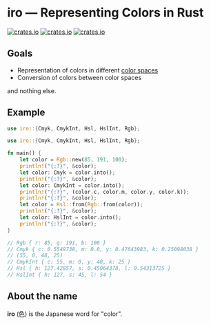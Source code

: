 # iro — Representing Colors in Rust

[![crates.io](https://img.shields.io/crates/d/iro.svg)](https://crates.io/crates/iro)
[![crates.io](https://img.shields.io/crates/v/iro.svg)](https://crates.io/crates/iro)
[![crates.io](https://img.shields.io/crates/l/iro.svg)](https://crates.io/crates/iro)

## Goals

- Representation of colors in different [color spaces](https://en.wikipedia.org/wiki/Color_space)
- Conversion of colors between color spaces

and nothing else.

## Example

```rust
use iro::{Cmyk, CmykInt, Hsl, HslInt, Rgb};

use iro::{Cmyk, CmykInt, Hsl, HslInt, Rgb};

fn main() {
    let color = Rgb::new(85, 191, 100);
    println!("{:?}", &color);
    let color: Cmyk = color.into();
    println!("{:?}", &color);
    let color: CmykInt = color.into();
    println!("{:?}", (color.c, color.m, color.y, color.k));
    println!("{:?}", &color);
    let color = Hsl::from(Rgb::from(color));
    println!("{:?}", &color);
    let color: HslInt = color.into();
    println!("{:?}", &color);
}

// Rgb { r: 85, g: 191, b: 100 }
// Cmyk { c: 0.5549738, m: 0.0, y: 0.47643983, k: 0.25098038 }
// (55, 0, 48, 25)
// CmykInt { c: 55, m: 0, y: 48, k: 25 }
// Hsl { h: 127.42857, s: 0.45064378, l: 0.54313725 }
// HslInt { h: 127, s: 45, l: 54 }
```

## About the name

**iro** (色) is the Japanese word for "color".